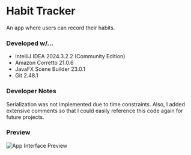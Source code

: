 # Habit Tracker
An app where users can record their habits.
### Developed w/...
- IntelliJ IDEA 2024.3.2.2 (Community Edition) 
- Amazon Corretto 21.0.6
- JavaFX Scene Builder 23.0.1
- Git 2.48.1
### Developer Notes
Serialization was not implemented due to time constraints. 
Also, I added extensive comments so that I could easily reference this code again for future projects.
### Preview
![App Interface Preview](src/main/resources/images/app-preview.png)
